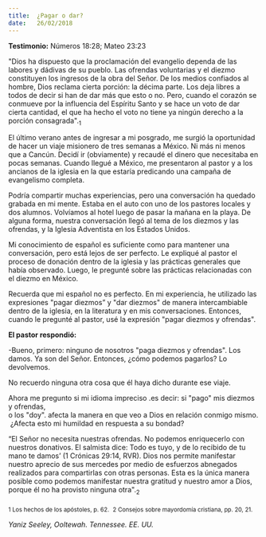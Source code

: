 ```yaml
---
title:  ¿Pagar o dar? 
date:   26/02/2018
---
```


**Testimonio:** Números 18:28; Mateo 23:23 

"Dios ha dispuesto que la proclamación del evangelio dependa de las labores y dádivas de su pueblo. Las ofrendas voluntarias y el diezmo constituyen los ingresos de la obra del Señor. De los medios confiados al hombre, Dios reclama cierta porción: la décima parte. Los deja libres a todos de decir si han de dar más que esto o no. Pero, cuando el corazón se conmueve por la influencia del Espíritu Santo y se hace un voto de dar cierta cantidad, el que ha hecho el voto no tiene ya ningún derecho a la porción consagrada".<sub>1</sub> 

El último verano antes de ingresar a mi posgrado, me surgió la oportunidad de hacer un viaje misionero de tres semanas a México. Ni más ni menos que a Cancún. Decidí ir (obviamente) y recaudé el dinero que necesitaba en pocas semanas. Cuando llegué a México, me presentaron al pastor y a los ancianos de la iglesia en la que estaría predicando una campaña de evangelismo completa. 

Podría compartir muchas experiencias, pero una conversación ha quedado grabada en mi mente. Estaba en el auto con uno de los pastores locales y dos alumnos. Volvíamos al hotel luego de pasar la mañana en la playa. De alguna forma, nuestra conversación llegó al tema de los diezmos y las ofrendas, y la Iglesia Adventista en los Estados Unidos. 

Mi conocimiento de español es suficiente como para mantener una conversación, pero está lejos de ser perfecto. Le expliqué al pastor el proceso de donación dentro de la iglesia y las prácticas generales que había observado. Luego, le pregunté sobre las prácticas relacionadas con el diezmo en México. 

Recuerda que mi español no es perfecto. En mi experiencia, he utilizado las expresiones "pagar diezmos” y "dar diezmos" de manera intercambiable dentro de la iglesia, en la literatura y en mis conversaciones. Entonces, cuando le pregunté al pastor, usé la expresión "pagar diezmos y ofrendas". 

**El pastor respondió:**

-Bueno, primero: ninguno de nosotros "paga diezmos y ofrendas". Los damos. Ya son del Señor. Entonces, ¿cómo podemos pagarlos? Lo devolvemos. 

No recuerdo ninguna otra cosa que él haya dicho durante ese viaje. 

Ahora me pregunto si mi idioma impreciso .es decir: si "pago" mis diezmos y ofrendas, o los "doy". afecta la manera en que veo a Dios en relación conmigo mismo. ¿Afecta esto mi humildad en respuesta a su bondad? 

“El Señor no necesita nuestras ofrendas. No podemos enriquecerlo con nuestros donativos. El salmista dice: Todo es tuyo, y de lo recibido de tu mano te damos’ (1 Crónicas 29:14, RVR). Dios nos permite manifestar nuestro aprecio de sus mercedes por medio de esfuerzos abnegados realizados para compartirlas con otras personas. Esta es la única manera posible como podemos manifestar nuestra gratitud y nuestro amor a Dios, porque él no ha provisto ninguna otra".<sub>2</sub> 

<sub>1 Los hechos de los apóstoles, p. 62. </sub>
<sub>2 Consejos sobre mayordomía cristiana, pp. 20, 21. </sub>

_Yaniz Seeley, Ooltewah. Tennessee. EE. UU._ 